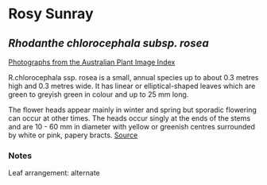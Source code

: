 # Rosy Sunray

## _Rhodanthe chlorocephala subsp. rosea_

[Photographs from the Australian Plant Image Index](https://www.anbg.gov.au/cgi-bin/apiiName?030=Rhodanthe+chlorocephala+subsp.+rosea)

R.chlorocephala ssp. rosea is a small, annual species up to about 0.3 metres high and 0.3 metres wide. It has linear or elliptical-shaped leaves which are green to greyish green in colour and up to 25 mm long.

The flower heads appear mainly in winter and spring but sporadic flowering can occur at other times. The heads occur singly at the ends of the stems and are 10 - 60 mm in diameter with yellow or greenish centres surrounded by white or pink, papery bracts. [Source](http://anpsa.org.au/r-chl.html)

### Notes

Leaf arrangement: alternate
